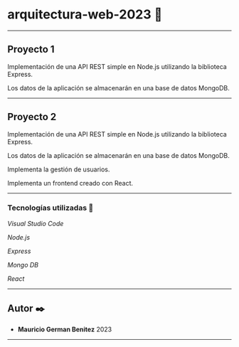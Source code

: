 # arquitectura-web-2023 🎏

---

## Proyecto 1
Implementación de una API REST simple en Node.js utilizando la biblioteca Express.

Los datos de la aplicación se almacenarán en una base de datos MongoDB.

---

## Proyecto 2
Implementación de una API REST simple en Node.js utilizando la biblioteca Express.

Los datos de la aplicación se almacenarán en una base de datos MongoDB.

Implementa la gestión de usuarios.

Implementa un  frontend creado con React.

---

### Tecnologías utilizadas 🔧

_Visual Studio Code_

_Node.js_

_Express_

_Mongo DB_

_React_


---

## Autor ✒️

* **Mauricio German Benitez** 
2023

---

